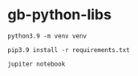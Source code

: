 # gb-python-libs

~~~
python3.9 -m venv venv
~~~

~~~
pip3.9 install -r requirements.txt
~~~

~~~
jupiter notebook
~~~
